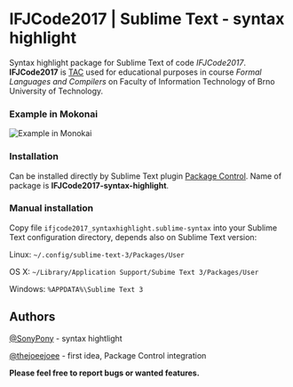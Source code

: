 # IFJCode2017 | Sublime Text - syntax highlight
Syntax highlight package for Sublime Text of code *IFJCode2017*. **IFJCode2017** is [TAC](https://en.wikipedia.org/wiki/Three-address_code) used for educational purposes in course *Formal Languages and Compilers* on Faculty of Information Technology of Brno University of Technology. 

### Example in Mokonai
![Example in Monokai](https://ctrlv.cz/shots/2017/10/05/3BW5.png)

### Installation
Can be installed directly by Sublime Text plugin [Package Control](https://packagecontrol.io/installation). Name of package is **IFJCode2017-syntax-highlight**.
### Manual installation
Copy file `ifjcode2017_syntaxhighlight.sublime-syntax` into your Sublime Text configuration directory, depends also on Sublime Text version:

Linux: `~/.config/sublime-text-3/Packages/User`

OS X: `~/Library/Application Support/Subime Text 3/Packages/User`

Windows: `%APPDATA%\Sublime Text 3`

## Authors
[@SonyPony](https://github.com/SonyPony) - syntax hightlight

[@thejoeejoee](https://github.com/thejoeejoee) - first idea, Package Control integration

**Please feel free to report bugs or wanted features.**

